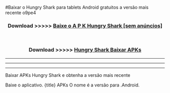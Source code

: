 #Baixar o Hungry Shark   para tablets Android gratuitos a versão mais recente o9pe4


<div align="center">
<h3>Download >>>>> <a href="https://pt-web.web.app/?pt= Hungry Shark ">Baixe o A P K Hungry Shark  [sem anúncios]</a></h3><br>

<h3>Download >>>>> <a href="https://pt-web.web.app/?pt= Hungry Shark ">Hungry Shark  Baixar APKs</a></h3>
</div>

----------------------------------------------------------

----------------------------------------------------------

----------------------------------------------------------

Baixar APKs Hungry Shark  e obtenha a versão mais recente

Baixe o aplicativo. {title} APKs O nome é a versão para .Android.


